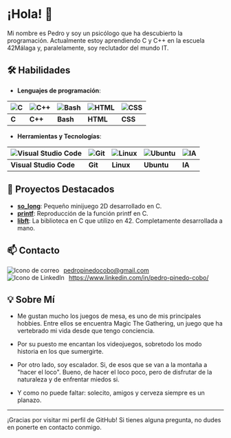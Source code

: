 # ¡Hola! 👋

Mi nombre es Pedro y soy un psicólogo que ha descubierto la programación. Actualmente estoy aprendiendo C y C++ en la escuela 42Málaga y, paralelamente, soy reclutador del mundo IT. 

## 🛠 Habilidades

- **Lenguajes de programación**:
  
| ![C](https://skillicons.dev/icons?i=c) | ![C++](https://skillicons.dev/icons?i=cpp) | ![Bash](https://skillicons.dev/icons?i=bash) | ![HTML](https://skillicons.dev/icons?i=html) | ![CSS](https://skillicons.dev/icons?i=css) |
| -------------------------------------- | ------------------------------------------- | --------------------------------------------- | ------------------------------------------- | ------------------------------------------ |
| **C**                                  | **C++**                                    | **Bash**                                     | **HTML**                                    | **CSS**                                    |



- **Herramientas y Tecnologías**:
  

| ![Visual Studio Code](https://skillicons.dev/icons?i=vscode) | ![Git](https://skillicons.dev/icons?i=git) | ![Linux](https://skillicons.dev/icons?i=linux) | ![Ubuntu](https://skillicons.dev/icons?i=ubuntu) | ![IA](https://skillicons.dev/icons?i=ai) |
| ------------------------------------------------------------ | ----------------------------------------- | ----------------------------------------------- | ----------------------------------------------- | ----------------------------------------- |
| **Visual Studio Code**                                       | **Git**                                   | **Linux**                                      | **Ubuntu**                                      | **IA**                                    |




## 🚀 Proyectos Destacados

- **[so_long](https://github.com/pepinedo/so_long)**: Pequeño minijuego 2D desarrollado en C.
- **[printf](https://github.com/pepinedo/Printf)**: Reproducción de la función printf en C. 
- **[libft](https://github.com/pepinedo/Libft)**: La biblioteca en C que utilizo en 42. Completamente desarrollada a mano.

## 📫 Contacto

<div style="overflow:auto">
    <img src="https://skillicons.dev/icons?i=gmail" alt="Icono de correo" style="float:left; margin-right:10px;">
    <a href="mailto:pedropinedocobo@gmail.com">
        pedropinedocobo@gmail.com
    </a> 
</div>

<div style="overflow:auto">
    <img src="https://skillicons.dev/icons?i=linkedin" alt="Icono de LinkedIn" style="float:left; margin-right:10px;">
    <a href="https://www.linkedin.com/in/pedro-pinedo-cobo/">
        https://www.linkedin.com/in/pedro-pinedo-cobo/
    </a> 
</div>



## 💡 Sobre Mí

- Me gustan mucho los juegos de mesa, es uno de mis principales hobbies. Entre ellos se encuentra Magic The Gathering, un juego que ha vertebrado mi vida desde que tengo conciencia.

- Por su puesto me encantan los videojuegos, sobretodo los modo historia en los que sumergirte.

- Por otro lado, soy escalador. Si, de esos que se van a la montaña a "hacer el loco". Bueno, de hacer el loco poco, pero de disfrutar de la naturaleza y de enfrentar miedos si.

- Y como no puede faltar: solecito, amigos y cerveza siempre es un planazo.


---

¡Gracias por visitar mi perfil de GitHub! Si tienes alguna pregunta, no dudes en ponerte en contacto conmigo.

